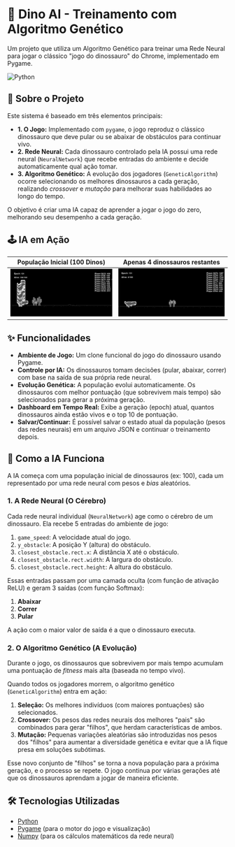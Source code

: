 # 🚀 Dino AI - Treinamento com Algoritmo Genético

Um projeto que utiliza um Algoritmo Genético para treinar uma Rede Neural para jogar o clássico "jogo do dinossauro" do Chrome, implementado em Pygame.

![Python](https://img.shields.io/badge/Python-3776AB?style=for-the-badge&logo=python&logoColor=white)

## 🎯 Sobre o Projeto

Este sistema é baseado em três elementos principais:

* **1. O Jogo:** Implementado com `pygame`, o jogo reproduz o clássico dinossauro que deve pular ou se abaixar de obstáculos para continuar vivo.
* **2. Rede Neural:** Cada dinossauro controlado pela IA possui uma rede neural (`NeuralNetwork`) que recebe entradas do ambiente e decide automaticamente qual ação tomar.
* **3. Algoritmo Genético:** A evolução dos jogadores (`GeneticAlgorithm`) ocorre selecionando os melhores dinossauros a cada geração, realizando *crossover* e *mutação* para melhorar suas habilidades ao longo do tempo.

O objetivo é criar uma IA capaz de aprender a jogar o jogo do zero, melhorando seu desempenho a cada geração.

## 🕹️ IA em Ação

| População Inicial (100 Dinos) | Apenas 4 dinossauros restantes |
| :---: | :---: |
| ![População inicial de 100 dinossauros](DinoAI/img/imagem-1.png) | ![Apenas 4 dinossauros restantes em uma geração avançada](DinoAI/img/imagem-2.png) |

## ✨ Funcionalidades

* **Ambiente de Jogo:** Um clone funcional do jogo do dinossauro usando Pygame.
* **Controle por IA:** Os dinossauros tomam decisões (pular, abaixar, correr) com base na saída de sua própria rede neural.
* **Evolução Genética:** A população evolui automaticamente. Os dinossauros com melhor pontuação (que sobrevivem mais tempo) são selecionados para gerar a próxima geração.
* **Dashboard em Tempo Real:** Exibe a geração (epoch) atual, quantos dinossauros ainda estão vivos e o top 10 de pontuação.
* **Salvar/Continuar:** É possível salvar o estado atual da população (pesos das redes neurais) em um arquivo JSON e continuar o treinamento depois.

## 🤖 Como a IA Funciona

A IA começa com uma população inicial de dinossauros (ex: 100), cada um representado por uma rede neural com pesos e *bias* aleatórios.

### 1. A Rede Neural (O Cérebro)

Cada rede neural individual (`NeuralNetwork`) age como o cérebro de um dinossauro. Ela recebe 5 entradas do ambiente de jogo:

1.  `game_speed`: A velocidade atual do jogo.
2.  `y_obstacle`: A posição Y (altura) do obstáculo.
3.  `closest_obstacle.rect.x`: A distância X até o obstáculo.
4.  `closest_obstacle.rect.width`: A largura do obstáculo.
5.  `closest_obstacle.rect.height`: A altura do obstáculo.

Essas entradas passam por uma camada oculta (com função de ativação ReLU) e geram 3 saídas (com função Softmax):
1.  **Abaixar**
2.  **Correr**
3.  **Pular**

A ação com o maior valor de saída é a que o dinossauro executa.

### 2. O Algoritmo Genético (A Evolução)

Durante o jogo, os dinossauros que sobrevivem por mais tempo acumulam uma pontuação de *fitness* mais alta (baseada no tempo vivo).

Quando todos os jogadores morrem, o algoritmo genético (`GeneticAlgorithm`) entra em ação:
1.  **Seleção:** Os melhores indivíduos (com maiores pontuações) são selecionados.
2.  **Crossover:** Os pesos das redes neurais dos melhores "pais" são combinados para gerar "filhos", que herdam características de ambos.
3.  **Mutação:** Pequenas variações aleatórias são introduzidas nos pesos dos "filhos" para aumentar a diversidade genética e evitar que a IA fique presa em soluções subótimas.

Esse novo conjunto de "filhos" se torna a nova população para a próxima geração, e o processo se repete. O jogo continua por várias gerações até que os dinossauros aprendam a jogar de maneira eficiente.

## 🛠️ Tecnologias Utilizadas

* [Python](https://www.python.org/)
* [Pygame](https://www.pygame.org/news) (para o motor do jogo e visualização)
* [Numpy](https://numpy.org/) (para os cálculos matemáticos da rede neural)
